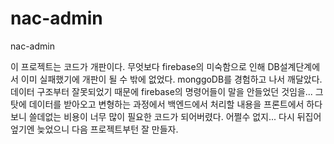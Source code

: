 # nac-admin
nac-admin

이 프로젝트는 코드가 개판이다. 무엇보다 firebase의 미숙함으로 인해 DB설계단계에서 이미 실패했기에 개판이 될 수 밖에 없었다.
monggoDB를 경험하고 나서 깨달았다. 데이터 구조부터 잘못되었기 때문에 firebase의 명령어들이 말을 안들었던 것임을... 그 탓에 데이터를 받아오고
변형하는 과정에서 백엔드에서 처리할 내용을 프론트에서 하다보니 쓸데없는 비용이 너무 많이 필요한 코드가 되어버렸다. 어쩔수 없지... 다시 뒤집어 엎기엔 늦었으니 다음 프로젝트부턴 잘 만들자.
